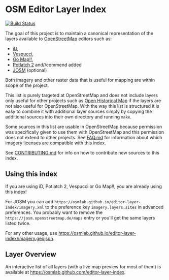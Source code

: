 # OSM Editor Layer Index
[![Build Status](https://travis-ci.org/osmlab/editor-layer-index.svg?branch=gh-pages)](https://travis-ci.org/osmlab/editor-layer-index)

The goal of this project is to maintain a canonical representation of the layers available to [OpenStreetMap](https://www.openstreetmap.org/) editors such as:

* [iD](https://github.com/openstreetmap/iD),
* [Vespucci](http://vespucci.io/),
* [Go Map!!](https://wiki.openstreetmap.org/wiki/Go_Map!!),
* [Potlatch 2](https://github.com/systemed/potlatch2) and//commend added
* [JOSM](https://josm.openstreetmap.de/) (optional)

Both imagery and other raster data that is useful for mapping are within scope of the project.

This list is purely targeted at OpenStreetMap and does not include layers only useful for other projects such as [Open Historical Map](http://www.openhistoricalmap.org/) if the layers are not also useful for OpenStreetMap. With the way this list is structured it is easy to combine it with additional layer sources simply by copying the additional sources into their own directory and running `make`.

Some sources in this list are usable in OpenStreetMap because permission was specifically given to use them with OpenStreetMap and this permission does not extend to other projects.  See [FAQ.md](FAQ.md#what-imagery-licenses-are-compatible-with-this-index) for information about which imagery licenses are compatible with this index.

See [CONTRIBUTING.md](CONTRIBUTING.md) for info on how to contribute new sources to this index.


## Using this index

If you are using iD, Potlatch 2, Vespucci or Go Map!!, you are already using this index!

For JOSM you can add `https://osmlab.github.io/editor-layer-index/imagery.xml` to the preference key `imagery.layers.sites` in advanced preferences. You probably want to remove the `https://josm.openstreetmap.de/maps` entry or you'll get the same layers listed twice.

For any other usage, use https://osmlab.github.io/editor-layer-index/imagery.geojson.

## Layer Overview

An interactive list of all layers (with a live map preview for most of them) is available at
https://osmlab.github.com/editor-layer-index.
